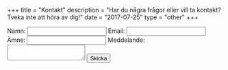 +++
title = "Kontakt"
description = "Har du några frågor eller vill ta kontakt? Tveka inte att höra av dig!"
date = "2017-07-25"
type = "other"
+++

<div class="container h-100">
<div class="row align-items-center h-100">
        <div class="col-12 col-md-6 mx-auto">
                <form name="contact" method="POST" data-netlify="true" action="/tack/">
                <label>Namn: <input type="text" name="name" class="form-control" /></label>
                <label>Email: <input type="email" name="email" class="form-control" /></label>
                <label>Ämne: <input type="text" name="subject" class="form-control" /></label>
                <label>Meddelande: <textarea name="message" class="form-control" ></textarea></label>
                        <button class="btn btn-outline-secondary" type="submit"><i class="far fa-envelope"></i> Skicka</button>
                </form>
        </div>
</div>
</div>